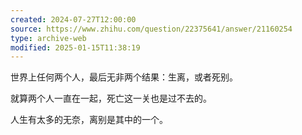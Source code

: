 ```yaml
---
created: 2024-07-27T12:00:00
source: https://www.zhihu.com/question/22375641/answer/21160254
type: archive-web
modified: 2025-01-15T11:38:19
---
```


世界上任何两个人，最后无非两个结果：生离，或者死别。

就算两个人一直在一起，死亡这一关也是过不去的。

人生有太多的无奈，离别是其中的一个。
